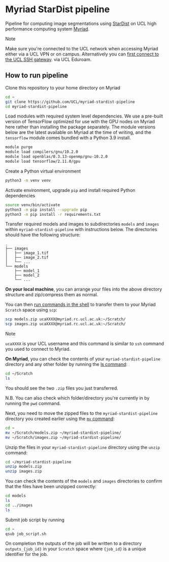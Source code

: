 # Myriad StarDist pipeline

Pipeline for computing image segmentations using [StarDist](https://github.com/stardist/stardist) 
on UCL high performance computing system [Myriad](https://www.rc.ucl.ac.uk/docs/Clusters/Myriad/).

> [!NOTE]
> Make sure you're connected to the UCL network when accessing Myriad either via a UCL VPN or on campus. Alternatively you can [first connect to the UCL SSH gateway](https://www.rc.ucl.ac.uk/docs/howto/#logging-in-from-outside-the-ucl-firewall).
via UCL Eduroam.

## How to run pipeline

Clone this repository to your home directory on Myriad

```bash
cd ~
git clone https://github.com/UCL/myriad-stardist-pipeline
cd myriad-stardist-pipeline
```

Load modules with required system level dependencies.
We use a pre-built version of TensorFlow optimized for use with the GPU nodes on Myriad here rather than installing the package separately.
The module versions below are the latest available on Myriad at the time of writing, and the `tensorflow` module comes bundled with a Python 3.9 install.

```bash
module purge
module load compilers/gnu/10.2.0
module load openblas/0.3.13-openmp/gnu-10.2.0
module load tensorflow/2.11.0/gpu
```

Create a Python virtual environment 

```bash
python3 -m venv venv
```

Activate environment, upgrade `pip` and install required Python dependencies

```bash
source venv/bin/activate
python3 -m pip install --upgrade pip
python3 -m pip install -r requirements.txt
```

Transfer required models and images to subdirectories `models` and `images` within `myriad-stardist-pipeline` with
instructions below. The directories should have the following structure:

```
.
├── images
│   ├── image_1.tif
│   ├── image_2.tif
│   └── ...
└── models
    ├── model_1
    ├── model_2
    └── ...
```

**On your local machine**, you can arrange your files into the above directory structure and zip/compress them
as normal.

You can then [run commands in the shell](https://swcarpentry.github.io/shell-novice/index.html#open-a-new-shell)
to transfer them to your Myriad `Scratch` space using `scp`:

```bash
scp models.zip ucaXXXX@myriad.rc.ucl.ac.uk:~/Scratch/
scp images.zip ucaXXXX@myriad.rc.ucl.ac.uk:~/Scratch/
```

> [!NOTE]
> `ucaXXXX` is your UCL username and this command is similar to `ssh` command you used to connect to Myriad.

**On Myriad**, you can check the contents of your `myriad-stardist-pipeline` directory and any other folder by running the
[ls command](https://swcarpentry.github.io/shell-novice/02-filedir.html):

```bash
cd ~/Scratch
ls
```

You should see the two `.zip` files you just transferred.

N.B. You can also check which folder/directory you're currently in by running the `pwd` command.

Next, you need to move the zipped files to the `myriad-stardist-pipeline` directory you created earlier
using the [`mv` command](https://swcarpentry.github.io/shell-novice/03-create.html#moving-files-and-directories
):

```bash
cd ~
mv ~/Scratch/models.zip ~/myriad-stardist-pipeline/
mv ~/Scratch/images.zip ~/myriad-stardist-pipeline/
```

Unzip the files in your `myriad-stardist-pipeline` directory using the `unzip` command:

```bash
cd ~/myriad-stardist-pipeline
unzip models.zip
unzip images.zip
```

You can check the contents of the `models` and `images` directories to confirm that the files have been unzipped correctly:

```bash
cd models
ls
cd ../images
ls
```

Submit job script by running

```bash
cd ~
qsub job_script.sh
```

On completion the outputs of the job will be written to a directory `outputs_{job_id}` in your `Scratch` space where `{job_id}` is a unique identifier for the job.
